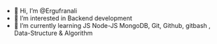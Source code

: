 - 👋 Hi, I’m @Ergufranali
- 👀 I’m interested in Backend development
- 🌱 I’m currently learning JS Node-JS MongoDB, Git, Github, gitbash , Data-Structure & Algorithm

<!---
Ergufranali/Ergufranali is a ✨ special ✨ repository because its `README.md` (this file) appears on your GitHub profile.
You can click the Preview link to take a look at your changes.
--->
